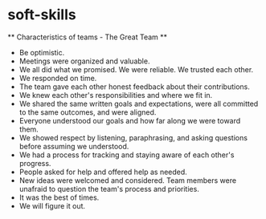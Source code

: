 # soft-skills

** Characteristics of teams - The Great Team **

- Be optimistic.
- Meetings were organized and valuable.
- We all did what we promised. We were reliable. We trusted each other.
- We responded on time.
- The team gave each other honest feedback about their contributions.
- We knew each other's responsibilities and where we fit in.
- We shared the same written goals and expectations, were all committed to the same outcomes, and were aligned.
- Everyone understood our goals and how far along we were toward them.
- We showed respect by listening, paraphrasing, and asking questions before assuming we understood.
- We had a process for tracking and staying aware of each other's progress.
- People asked for help and offered help as needed.
- New ideas were welcomed and considered. Team members were unafraid to question the team's process and priorities.
- It was the best of times.
- We will figure it out.

  
